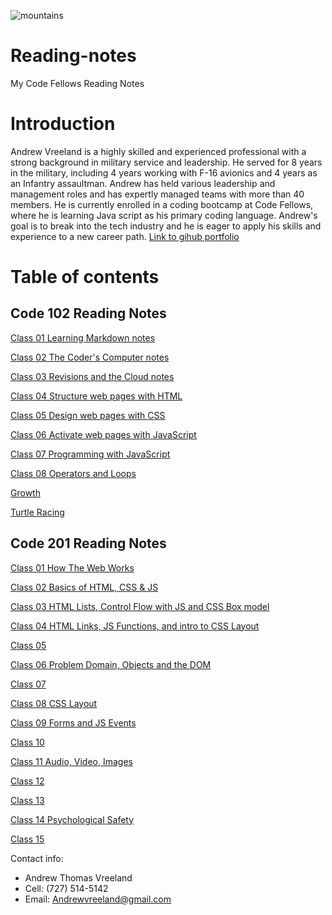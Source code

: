![mountains](https://user-images.githubusercontent.com/122303931/211586989-2095755b-9fec-4f7e-a665-4afc73cecd36.jpg)

# Reading-notes

My Code Fellows Reading Notes

# Introduction

Andrew Vreeland is a highly skilled and experienced professional with a strong background in military service and leadership. He served for 8 years in the military, including 4 years working with F-16 avionics and 4 years as an Infantry assaultman. Andrew has held various leadership and management roles and has expertly managed teams with more than 40 members. He is currently enrolled in a coding bootcamp at Code Fellows, where he is learning Java script as his primary coding language. Andrew's goal is to break into the tech industry and he is eager to apply his skills and experience to a new career path.
[Link to gihub portfolio](https://github.com/AndrewVreeland)

# Table of contents

## Code 102 Reading Notes

[Class 01 Learning Markdown notes](class102/class1.md)

[Class 02 The Coder's Computer notes](class102/class2.md)

[Class 03 Revisions and the Cloud notes](class102/class3.md)

[Class 04 Structure web pages with HTML](class102/class4.md)

[Class 05 Design web pages with CSS](class102/class5.md)

[Class 06 Activate web pages with JavaScript](class102/class6.md)

[Class 07 Programming with JavaScript](class102/class7.md)

[Class 08 Operators and Loops](class102/class8.md)

[Growth](Growth.md)

[Turtle Racing](https://andrewvreeland.github.io/turtle_race/)

## Code 201 Reading Notes

[Class 01 How The Web Works](class201/class1.md)

[Class 02 Basics of HTML, CSS & JS](class201/class2.md)

[Class 03 HTML Lists, Control Flow with JS and CSS Box model](class201/class3.md)

[Class 04 HTML Links, JS Functions, and intro to CSS Layout](class201/class4.md)

[Class 05](class201/class5.md)

[Class 06 Problem Domain, Objects and the DOM](class201/class6.md)

[Class 07](class201/class7.md)

[Class 08 CSS Layout](class201/class8.md)

[Class 09 Forms and JS Events](class201/class9.md)

[Class 10](class201/class10.md)

[Class 11  Audio, Video, Images](class201/class11.md)

[Class 12](class201/class12.md)

[Class 13](class201/class13.md)

[Class 14 Psychological Safety](class201/class14.md)

[Class 15](class201/class15.md)

Contact info:

- Andrew Thomas Vreeland
- Cell: (727) 514-5142
- Email: Andrewvreeland@gmail.com
